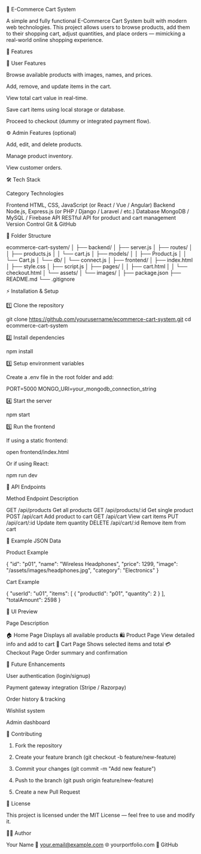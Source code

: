 🛒 E-Commerce Cart System

A simple and fully functional E-Commerce Cart System built with modern web technologies.
This project allows users to browse products, add them to their shopping cart, adjust quantities, and place orders — mimicking a real-world online shopping experience.

🚀 Features

🧩 User Features

Browse available products with images, names, and prices.

Add, remove, and update items in the cart.

View total cart value in real-time.

Save cart items using local storage or database.

Proceed to checkout (dummy or integrated payment flow).


⚙️ Admin Features (optional)

Add, edit, and delete products.

Manage product inventory.

View customer orders.

🛠️ Tech Stack

Category	Technologies

Frontend	HTML, CSS, JavaScript (or React / Vue / Angular)
Backend	Node.js, Express.js (or PHP / Django / Laravel / etc.)
Database	MongoDB / MySQL / Firebase
API	RESTful API for product and cart management
Version Control	Git & GitHub

📂 Folder Structure

ecommerce-cart-system/
│
├── backend/
│   ├── server.js
│   ├── routes/
│   │   ├── products.js
│   │   └── cart.js
│   ├── models/
│   │   ├── Product.js
│   │   └── Cart.js
│   └── db/
│       └── connect.js
│
├── frontend/
│   ├── index.html
│   ├── style.css
│   ├── script.js
│   ├── pages/
│   │   ├── cart.html
│   │   └── checkout.html
│   └── assets/
│       └── images/
│
├── package.json
├── README.md
└── .gitignore

⚡ Installation & Setup

1️⃣ Clone the repository

git clone https://github.com/yourusername/ecommerce-cart-system.git
cd ecommerce-cart-system

2️⃣ Install dependencies

npm install

3️⃣ Setup environment variables

Create a .env file in the root folder and add:

PORT=5000
MONGO_URI=your_mongodb_connection_string

4️⃣ Start the server

npm start

5️⃣ Run the frontend

If using a static frontend:

open frontend/index.html

Or if using React:

npm run dev

🧠 API Endpoints

Method	Endpoint	Description

GET	/api/products	Get all products
GET	/api/products/:id	Get single product
POST	/api/cart	Add product to cart
GET	/api/cart	View cart items
PUT	/api/cart/:id	Update item quantity
DELETE	/api/cart/:id	Remove item from cart

💾 Example JSON Data

Product Example

{
  "id": "p01",
  "name": "Wireless Headphones",
  "price": 1299,
  "image": "/assets/images/headphones.jpg",
  "category": "Electronics"
}

Cart Example

{
  "userId": "u01",
  "items": [
    {
      "productId": "p01",
      "quantity": 2
    }
  ],
  "totalAmount": 2598
}

🎨 UI Preview

Page	Description

🏠 Home Page	Displays all available products
🛍 Product Page	View detailed info and add to cart
🛒 Cart Page	Shows selected items and total
💳 Checkout Page	Order summary and confirmation

🧩 Future Enhancements

User authentication (login/signup)

Payment gateway integration (Stripe / Razorpay)

Order history & tracking

Wishlist system

Admin dashboard

🤝 Contributing

1. Fork the repository


2. Create your feature branch (git checkout -b feature/new-feature)


3. Commit your changes (git commit -m "Add new feature")


4. Push to the branch (git push origin feature/new-feature)


5. Create a new Pull Request

📜 License

This project is licensed under the MIT License — feel free to use and modify it.

🧑‍💻 Author

Your Name
📧 your.email@example.com
🌐 yourportfolio.com
🐙 GitHub
